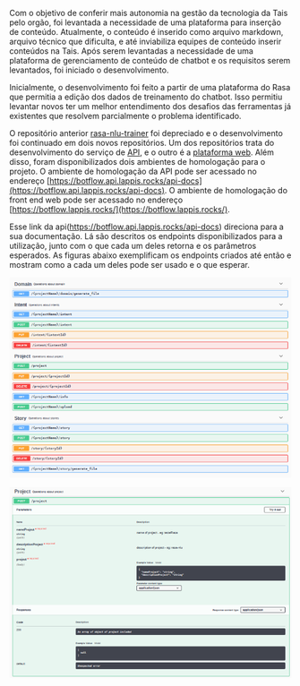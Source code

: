 Com o objetivo de conferir mais autonomia na gestão da tecnologia da Tais pelo orgão, foi levantada a necessidade de uma plataforma para inserção de conteúdo. Atualmente, o conteúdo é inserido como arquivo markdown, arquivo técnico que dificulta, e até inviabiliza equipes de conteúdo inserir conteúdos na Tais.
Após serem levantadas a necessidade de uma plataforma de gerenciamento de conteúdo de chatbot e os requisitos serem levantados, foi iniciado o desenvolvimento.

Inicialmente, o desenvolvimento foi feito a partir de uma plataforma do Rasa que permitia a edição dos dados de treinamento do chatbot. Isso permitiu levantar novos ter um melhor entendimento dos desafios das ferramentas já existentes que resolvem parcialmente o problema identificado.

O repositório anterior [rasa-nlu-trainer](https://github.com/lappis-unb/rasa-nlu-trainer) foi depreciado e o desenvolvimento foi continuado em dois novos repositórios. Um dos repositórios trata do desenvolvimento do serviço de [API](https://github.com/lappis-unb/botflowapi), e o outro é a [plataforma web](https://github.com/lappis-unb/botflow).
Além disso, foram disponibilizados dois ambientes de homologação para o projeto. O ambiente de homologação da API pode ser acessado no endereço [https://botflow.api.lappis.rocks/api-docs](https://botflow.api.lappis.rocks/api-docs). O ambiente de homologação do front end web pode ser acessado no endereço [https://botflow.lappis.rocks/](https://botflow.lappis.rocks/). 

Esse link da api(https://botflow.api.lappis.rocks/api-docs) direciona para a sua documentação. Lá são descritos os endpoints disponibilizados para a utilização, junto com o que cada um deles retorna e os parâmetros esperados. As figuras abaixo exemplificam os endpoints criados até então e mostram como a cada um deles pode ser usado e o que esperar.

![Documentação da api](figs/botflowapi-1.png)

![Documentação da api](figs/botflowapi-2.png)
